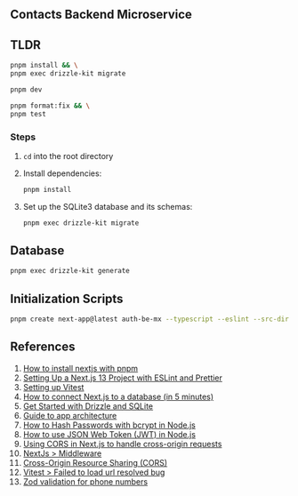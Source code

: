 ## Contacts Backend Microservice

## TLDR

```bash
pnpm install && \
pnpm exec drizzle-kit migrate

pnpm dev

pnpm format:fix && \
pnpm test
```

### Steps

1. `cd` into the root directory
2. Install dependencies:

   ```bash
   pnpm install
   ```

3. Set up the SQLite3 database and its schemas:

   ```bash
   pnpm exec drizzle-kit migrate
   ```

## Database

```bash
pnpm exec drizzle-kit generate
```

## Initialization Scripts

```bash
pnpm create next-app@latest auth-be-mx --typescript --eslint --src-dir --turbopack --import-alias "@/*" --api
```

## References

1. [How to install nextjs with pnpm](https://medium.com/frontendweb/how-to-install-nextjs-with-pnpm-a958f1b3e9ad)
2. [Setting Up a Next.js 13 Project with ESLint and Prettier](https://medium.com/@rifantechguy55/setting-up-a-next-js-13-project-with-eslint-and-prettier-735c3ccfd26c)
3. [Setting up Vitest](https://vitest.dev/guide/)
4. [How to connect Next.js to a database (in 5 minutes)](https://www.youtube.com/watch?v=wTGaoB8EL-4)
5. [Get Started with Drizzle and SQLite](https://orm.drizzle.team/docs/get-started/sqlite-new)
6. [Guide to app architecture](https://developer.android.com/topic/architecture)
7. [How to Hash Passwords with bcrypt in Node.js](https://www.freecodecamp.org/news/how-to-hash-passwords-with-bcrypt-in-nodejs/)
8. [How to use JSON Web Token (JWT) in Node.js](https://codedamn.com/news/nodejs/use-json-web-token-jwt-in-nodejs)
9. [Using CORS in Next.js to handle cross-origin requests](https://blog.logrocket.com/using-cors-next-js-handle-cross-origin-requests/)
10. [NextJs > Middleware](https://nextjs.org/docs/pages/building-your-application/routing/middleware)
11. [Cross-Origin Resource Sharing (CORS)](https://developer.mozilla.org/en-US/docs/Web/HTTP/CORS)
12. [Vitest > Failed to load url resolved bug](https://github.com/vitest-dev/vitest/discussions/3042)
13. [Zod validation for phone numbers](https://stackoverflow.com/a/78046054/912215)
